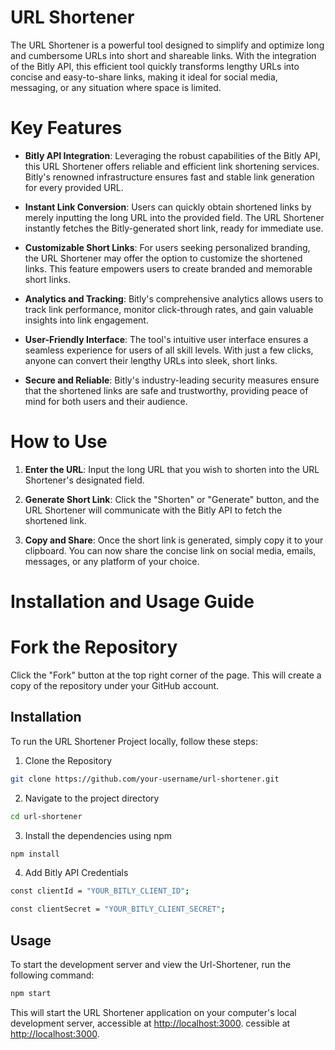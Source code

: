 # URL Shortener

The URL Shortener is a powerful tool designed to simplify and optimize long and cumbersome URLs into short and shareable links. With the integration of the Bitly API, this efficient tool quickly transforms lengthy URLs into concise and easy-to-share links, making it ideal for social media, messaging, or any situation where space is limited.

# Key Features

* **Bitly API Integration**: Leveraging the robust capabilities of the Bitly API, this URL Shortener offers reliable and efficient link shortening services. Bitly's renowned infrastructure ensures fast and stable link generation for every provided URL.

* **Instant Link Conversion**: Users can quickly obtain shortened links by merely inputting the long URL into the provided field. The URL Shortener instantly fetches the Bitly-generated short link, ready for immediate use.

* **Customizable Short Links**: For users seeking personalized branding, the URL Shortener may offer the option to customize the shortened links. This feature empowers users to create branded and memorable short links.

* **Analytics and Tracking**: Bitly's comprehensive analytics allows users to track link performance, monitor click-through rates, and gain valuable insights into link engagement.

* **User-Friendly Interface**: The tool's intuitive user interface ensures a seamless experience for users of all skill levels. With just a few clicks, anyone can convert their lengthy URLs into sleek, short links.

* **Secure and Reliable**: Bitly's industry-leading security measures ensure that the shortened links are safe and trustworthy, providing peace of mind for both users and their audience.

# How to Use

1. **Enter the URL**: Input the long URL that you wish to shorten into the URL Shortener's designated field.

2. **Generate Short Link**: Click the "Shorten" or "Generate" button, and the URL Shortener will communicate with the Bitly API to fetch the shortened link.

3. **Copy and Share**: Once the short link is generated, simply copy it to your clipboard. You can now share the concise link on social media, emails, messages, or any platform of your choice.

# Installation and Usage Guide

# Fork the Repository

Click the "Fork" button at the top right corner of the page. This will create a copy of the repository under your GitHub account.

## Installation

To run the URL Shortener Project locally, follow these steps:

1. Clone the Repository

```bash
git clone https://github.com/your-username/url-shortener.git
```

2. Navigate to the project directory

```bash
cd url-shortener
```

3. Install the dependencies using npm

```bash
npm install
```

4. Add Bitly API Credentials
 ```bash
const clientId = "YOUR_BITLY_CLIENT_ID";

```

 ```bash
const clientSecret = "YOUR_BITLY_CLIENT_SECRET";

```

## Usage

To start the development server and view the Url-Shortener, run the following command:

```bash
npm start
```

This will start the URL Shortener application on your computer's local development server, accessible at [http://localhost:3000](http://localhost:3000).
cessible at [http://localhost:3000](http://localhost:3000).
